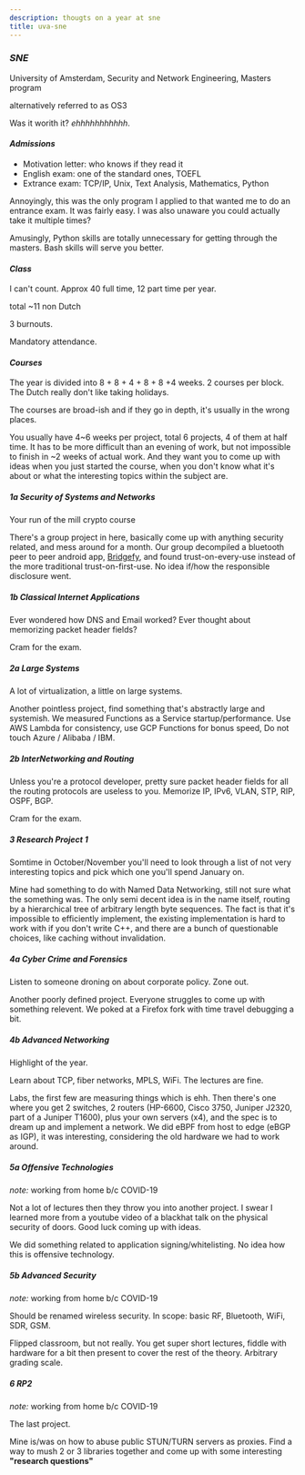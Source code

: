 ```yaml
---
description: thougts on a year at sne
title: uva-sne
---
```


### _SNE_

University of Amsterdam,
Security and Network Engineering,
Masters program

alternatively referred to as OS3

Was it worith it?
_ehhhhhhhhhhh_.

#### _Admissions_

- Motivation letter: who knows if they read it
- English exam: one of the standard ones, TOEFL
- Extrance exam: TCP/IP, Unix, Text Analysis, Mathematics, Python

Annoyingly, this was the only program I applied to that wanted me to do an entrance exam.
It was fairly easy.
I was also unaware you could actually take it multiple times?

Amusingly, Python skills are totally unnecessary for getting through the masters.
Bash skills will serve you better.

#### _Class_

I can't count.
Approx 40 full time, 12 part time per year.

total ~11 non Dutch

3 burnouts.

Mandatory attendance.

#### _Courses_

The year is divided into 8 + 8 + 4 + 8 + 8 +4 weeks.
2 courses per block. The Dutch really don't like taking holidays.

The courses are broad-ish and if they go in depth,
it's usually in the wrong places.

You usually have 4~6 weeks per project,
total 6 projects, 4 of them at half time.
It has to be more difficult than an evening of work,
but not impossible to finish in ~2 weeks of actual work.
And they want you to come up with ideas when you just started the course,
when you don't know what it's about
or what the interesting topics within the subject are.

##### _1a_ Security of Systems and Networks

Your run of the mill crypto course

There's a group project in here,
basically come up with anything security related,
and mess around for a month.
Our group decompiled a bluetooth peer to peer android app,
[Bridgefy](https://play.google.com/store/apps/details?id=me.bridgefy.main&hl=en),
and found trust-on-every-use instead of the more traditional trust-on-first-use.
No idea if/how the responsible disclosure went.

##### _1b_ Classical Internet Applications

Ever wondered how DNS and Email worked?
Ever thought about memorizing packet header fields?

Cram for the exam.

##### _2a_ Large Systems

A lot of virtualization, a little on large systems.

Another pointless project,
find something that's abstractly large and systemish.
We measured Functions as a Service startup/performance.
Use AWS Lambda for consistency,
use GCP Functions for bonus speed,
Do not touch Azure / Alibaba / IBM.

##### _2b_ InterNetworking and Routing

Unless you're a protocol developer,
pretty sure packet header fields for all the routing protocols are useless to you.
Memorize IP, IPv6, VLAN, STP, RIP, OSPF, BGP.

Cram for the exam.

##### _3_ Research Project 1

Somtime in October/November you'll need to look through a list of not very interesting topics
and pick which one you'll spend January on.

Mine had something to do with Named Data Networking,
still not sure what the something was.
The only semi decent idea is in the name itself,
routing by a hierarchical tree of arbitrary length byte sequences.
The fact is that it's impossible to efficiently implement,
the existing implementation is hard to work with if you don't write C++,
and there are a bunch of questionable choices,
like caching without invalidation.

##### _4a_ Cyber Crime and Forensics

Listen to someone droning on about corporate policy.
Zone out.

Another poorly defined project.
Everyone struggles to come up with something relevent.
We poked at a Firefox fork with time travel debugging a bit.

##### _4b_ Advanced Networking

Highlight of the year.

Learn about TCP, fiber networks, MPLS, WiFi.
The lectures are fine.

Labs, the first few are measuring things which is ehh.
Then there's one where you get 2 switches, 2 routers
(HP-6600, Cisco 3750, Juniper J2320, part of a Juniper T1600),
plus your own servers (x4),
and the spec is to dream up and implement a network.
We did eBPF from host to edge (eBGP as IGP),
it was interesting, considering the old hardware we had to work around.

##### _5a_ Offensive Technologies

_note:_ working from home b/c COVID-19

Not a lot of lectures then they throw you into another project.
I swear I learned more from a youtube video of a blackhat talk on the physical security of doors.
Good luck coming up with ideas.

We did something related to application signing/whitelisting.
No idea how this is offensive technology.

##### _5b_ Advanced Security

_note:_ working from home b/c COVID-19

Should be renamed wireless security.
In scope: basic RF, Bluetooth, WiFi, SDR, GSM.

Flipped classroom, but not really.
You get super short lectures, fiddle with hardware for a bit
then present to cover the rest of the theory.
Arbitrary grading scale.

##### _6_ RP2

_note:_ working from home b/c COVID-19

The last project.

Mine is/was on how to abuse public STUN/TURN servers as proxies.
Find a way to mush 2 or 3 libraries together and come up with some interesting **"research questions"**
